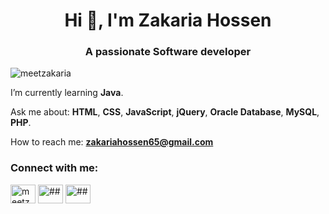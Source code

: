 <h1 align="center">Hi 👋, I'm Zakaria Hossen</h1>
<h3 align="center">A passionate Software developer</h3>

<p align="left"> <img src="https://komarev.com/ghpvc/?username=meetzakaria&label=Profile%20views&color=0e75b6&style=flat" alt="meetzakaria" /> </p>


I’m currently learning **Java**.

Ask me about: **HTML**, **CSS**, **JavaScript**, **jQuery**, **Oracle Database**, **MySQL**, **PHP**.

How to reach me: **zakariahossen65@gmail.com**

<h3 align="left">Connect with me:</h3>
<p align="left">
<a href="https://wa.me/+8801742020165" target="blank"><img align="center" src="https://raw.githubusercontent.com/rahuldkjain/github-profile-readme-generator/master/src/images/icons/Social/whatsapp.svg" alt="meetzakaria" height="30" width="40" /></a>
<a href="https://fb.com/##" target="blank"><img align="center" src="https://raw.githubusercontent.com/rahuldkjain/github-profile-readme-generator/master/src/images/icons/Social/facebook.svg" alt="##" height="30" width="40" /></a>
<a href="https://www.linkedin.com/in/##" target="blank"><img align="center" src="https://raw.githubusercontent.com/rahuldkjain/github-profile-readme-generator/master/src/images/icons/Social/linked-in-alt.svg" alt="##" height="30" width="40" /></a>
</p>
